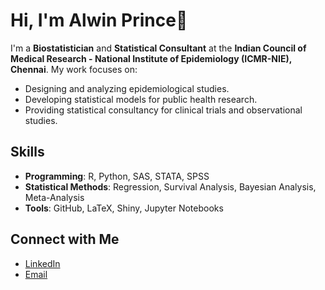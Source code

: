 # Hi, I'm Alwin Prince👋

I'm a **Biostatistician** and **Statistical Consultant** at the **Indian Council of Medical Research - National Institute of Epidemiology (ICMR-NIE), Chennai**. My work focuses on:
- Designing and analyzing epidemiological studies.
- Developing statistical models for public health research.
- Providing statistical consultancy for clinical trials and observational studies.

## Skills
- **Programming**: R, Python, SAS, STATA, SPSS
- **Statistical Methods**: Regression, Survival Analysis, Bayesian Analysis, Meta-Analysis
- **Tools**: GitHub, LaTeX, Shiny, Jupyter Notebooks


## Connect with Me
- [LinkedIn](www.linkedin.com/in/alwin-prince-4381ab2a1)
- [Email](alwinprince705@gmail.com)
